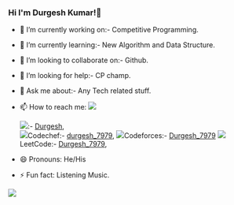 ### Hi I'm Durgesh Kumar!👋

- 🔭 I’m currently working on:- Competitive Programming.
- 🌱 I’m currently learning:-  New Algorithm and Data Structure.
- 👯 I’m looking to collaborate on:- Github.
- 🤔 I’m looking for help:- CP champ. 
- 💬 Ask me about:- Any Tech related stuff.
- 📫 How to reach me: <img src="https://api.iconify.design/bx:bxs-hand-down.svg"> 

     <img src="https://api.iconify.design/logos:linkedin.svg">:- [Durgesh](https://www.linkedin.com/in/durgesh-kumar-529997194/),   
     <img src="https://api.iconify.design/simple-icons:codechef.svg">Codechef:- [durgesh_7979](https://www.codechef.com/users/durgesh_7979),
     <img src="https://api.iconify.design/simple-icons:codeforces.svg">Codeforces:- [Durgesh_7979](https://codeforces.com/profile/Durgesh_7979)
     <img src="https://api.iconify.design/simple-icons:leetcode.svg">LeetCode:- [Durgesh_7979](https://leetcode.com/Durgesh_7979),



- 😄 Pronouns: He/His
- ⚡ Fun fact: Listening Music.

<img src="https://github-readme-stats.vercel.app/api?username=durgesh0187&&show_icons=true&title_color=ffffff&icon_color=bb2acf&text_color=daf7dc&bg_color=033333">
